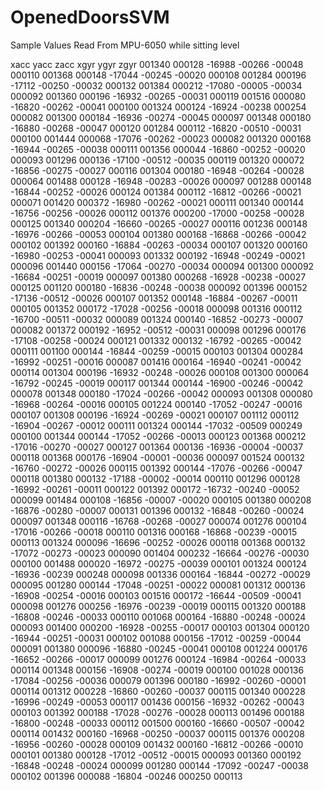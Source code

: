 # OpenedDoorsSVM

Sample Values Read From MPU-6050 while sitting level

 xacc   yacc    zacc   xgyr   ygyr  zgyr
001340 000128 -16988 -00266 -00048 000110
001368 000148 -17044 -00245 -00020 000108
001284 000196 -17112 -00250 -00032 000132
001384 000212 -17080 -00005 -00034 000092
001360 000196 -16932 -00265 -00031 000119
001516 000080 -16820 -00262 -00041 000100
001324 000124 -16924 -00238 000254 000082
001300 000184 -16936 -00274 -00045 000097
001348 000180 -16880 -00268 -00047 000120
001284 000112 -16820 -00510 -00031 000100
001444 000068 -17076 -00262 -00023 000082
001320 000168 -16944 -00265 -00038 000111
001356 000044 -16860 -00252 -00020 000093
001296 000136 -17100 -00512 -00035 000119
001320 000072 -16856 -00275 -00027 000116
001304 000180 -16948 -00264 -00028 000064
001488 000128 -16948 -00283 -00026 000097
001288 000148 -16844 -00252 -00026 000124
001384 000112 -16812 -00266 -00021 000071
001420 000372 -16980 -00262 -00021 000111
001340 000144 -16756 -00256 -00026 000112
001376 000200 -17000 -00258 -00028 000125
001340 000204 -16660 -00265 -00027 000116
001236 000148 -16976 -00266 -00053 000104
001380 000168 -16868 -00266 -00042 000102
001392 000160 -16884 -00263 -00034 000107
001320 000160 -16980 -00253 -00041 000093
001332 000192 -16948 -00249 -00021 000096
001440 000156 -17064 -00270 -00034 000094
001300 000092 -16684 -00251 -00019 000097
001380 000268 -16928 -00238 -00027 000125
001120 000180 -16836 -00248 -00038 000092
001396 000152 -17136 -00512 -00026 000107
001352 000148 -16884 -00267 -00011 000105
001352 000172 -17028 -00256 -00018 000098
001316 000112 -16700 -00511 -00032 000089
001324 000140 -16852 -00273 -00007 000082
001372 000192 -16952 -00512 -00031 000098
001296 000176 -17108 -00258 -00024 000121
001332 000132 -16792 -00265 -00042 000111
001100 000144 -16844 -00259 -00015 000103
001304 000284 -16992 -00251 -00016 000087
001416 000164 -16940 -00241 -00042 000114
001304 000196 -16932 -00248 -00026 000108
001300 000064 -16792 -00245 -00019 000117
001344 000144 -16900 -00246 -00042 000078
001348 000180 -17024 -00266 -00042 000093
001308 000080 -16968 -00264 -00016 000105
001224 000140 -17052 -00247 -00016 000107
001308 000196 -16924 -00269 -00021 000107
001112 000112 -16904 -00267 -00012 000111
001324 000144 -17032 -00509 000249 000100
001344 000144 -17052 -00266 -00013 000123
001368 000212 -17016 -00270 -00027 000127
001364 000136 -16936 -00004 -00037 000118
001368 000176 -16904 -00001 -00036 000097
001524 000132 -16760 -00272 -00026 000115
001392 000144 -17076 -00266 -00047 000118
001380 000132 -17188 -00002 -00014 000110
001296 000128 -16992 -00261 -00011 000122
001392 000172 -16732 -00240 -00052 000099
001484 000108 -16856 -00007 -00020 000105
001380 000208 -16876 -00280 -00007 000131
001396 000132 -16848 -00260 -00024 000097
001348 000116 -16768 -00268 -00027 000074
001276 000104 -17016 -00266 -00018 000110
001316 000168 -16868 -00239 -00015 000113
001324 000096 -16696 -00252 -00026 000118
001368 000132 -17072 -00273 -00023 000090
001404 000232 -16664 -00276 -00030 000100
001488 000020 -16972 -00275 -00039 000101
001324 000124 -16936 -00239 000248 000098
001336 000164 -16844 -00272 -00029 000095
001280 000144 -17048 -00251 -00022 000081
001312 000136 -16908 -00254 -00016 000103
001516 000172 -16644 -00509 -00041 000098
001276 000256 -16976 -00239 -00019 000115
001320 000188 -16808 -00246 -00033 000110
001068 000164 -16880 -00248 -00024 000093
001400 000200 -16928 -00255 -00017 000103
001304 000120 -16944 -00251 -00031 000102
001088 000156 -17012 -00259 -00044 000091
001380 000096 -16880 -00245 -00041 000108
001224 000176 -16652 -00266 -00017 000099
001276 000124 -16984 -00264 -00033 000114
001348 000156 -16908 -00274 -00019 000100
001028 000136 -17084 -00256 -00036 000079
001396 000180 -16992 -00260 -00001 000114
001312 000228 -16860 -00260 -00037 000115
001340 000228 -16996 -00249 -00053 000117
001436 000156 -16932 -00262 -00043 000103
001392 000188 -17028 -00276 -00028 000113
001496 000188 -16800 -00248 -00033 000112
001500 000160 -16660 -00507 -00042 000114
001432 000160 -16968 -00250 -00037 000115
001376 000208 -16956 -00260 -00028 000109
001432 000160 -16812 -00266 -00010 000101
001380 000128 -17012 -00512 -00015 000093
001360 000192 -16848 -00248 -00024 000099
001280 000144 -17092 -00247 -00038 000102
001396 000088 -16804 -00246 000250 000113
